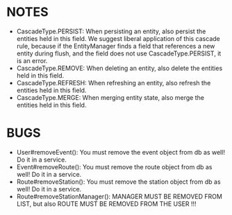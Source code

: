 NOTES
===

- CascadeType.PERSIST: When persisting an entity, also persist the entities held in this field. We suggest liberal application of this cascade rule, because if the EntityManager finds a field that references a new entity during flush, and the field does not use CascadeType.PERSIST, it is an error.
- CascadeType.REMOVE: When deleting an entity, also delete the entities held in this field.
- CascadeType.REFRESH: When refreshing an entity, also refresh the entities held in this field.
- CascadeType.MERGE: When merging entity state, also merge the entities held in this field.

BUGS
===

- User#removeEvent(): You must remove the event object from db as well! Do it in a service.
- Event#removeRoute(): You must remove the route object from db as well! Do it in a service.
- Route#removeStation(): You must remove the station object from db as well! Do it in a service.
- Route#removeStationManager(): MANAGER MUST BE REMOVED FROM LIST, but also ROUTE MUST BE REMOVED FROM THE USER !!!
